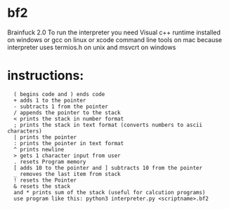 # bf2
Brainfuck 2.0
To run the interpreter you need Visual c++ runtime installed on windows or gcc on linux or xcode command line tools on mac
because interpreter uses termios.h on unix and msvcrt on windows
# instructions:
```
  ( begins code and ) ends code
  + adds 1 to the pointer
  - subtracts 1 from the pointer
  / appends the pointer to the stack
  < prints the stack in number format
  ; prints the stack in text format (converts numbers to ascii characters)
  | prints the pointer
  : prints the pointer in text format
  ^ prints newline
  > gets 1 character input from user
  . resets Program memory
  [ adds 10 to the pointer and ] subtracts 10 from the pointer
  _ removes the last item from stack
  ! resets the Pointer
  & resets the stack
  and * prints sum of the stack (useful for calcution programs)
  use program like this: python3 interpreter.py <scriptname>.bf2
```
